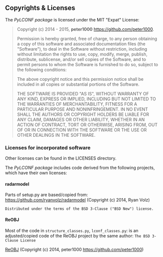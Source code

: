 ## Copyrights & Licenses

The *PyLCONF package* is licensed under the MIT "Expat" License:

> Copyright (c) 2014 - 2015, **peter1000** <https://github.com/peter1000>.
>
> Permission is hereby granted, free of charge, to any person obtaining
> a copy of this software and associated documentation files (the
> "Software"), to deal in the Software without restriction, including
> without limitation the rights to use, copy, modify, merge, publish,
> distribute, sublicense, and/or sell copies of the Software, and to
> permit persons to whom the Software is furnished to do so, subject to
> the following conditions:
>
> The above copyright notice and this permission notice shall be
> included in all copies or substantial portions of the Software.
>
> THE SOFTWARE IS PROVIDED "AS IS", WITHOUT WARRANTY OF ANY KIND,
> EXPRESS OR IMPLIED, INCLUDING BUT NOT LIMITED TO THE WARRANTIES OF
> MERCHANTABILITY, FITNESS FOR A PARTICULAR PURPOSE AND NONINFRINGEMENT.
> IN NO EVENT SHALL THE AUTHORS OR COPYRIGHT HOLDERS BE LIABLE FOR ANY
> CLAIM, DAMAGES OR OTHER LIABILITY, WHETHER IN AN ACTION OF CONTRACT,
> TORT OR OTHERWISE, ARISING FROM, OUT OF OR IN CONNECTION WITH THE
> SOFTWARE OR THE USE OR OTHER DEALINGS IN THE SOFTWARE.

### Licenses for incorporated software

Other licenses can be found in the LICENSES directory.

The *PyLCONF package* includes code derived from the following projects, which have their own licenses:


#### radarmodel

Parts of setup.py are based/copied from: https://github.com/ryanvolz/radarmodel (Copyright (c) 2014, Ryan Volz)

    Distributed under the terms of the BSD 3-Clause ("BSD New") license.


#### ReOBJ

Most of the code in `structure_classes.py`, `lconf_classes.py`: is an adjusted/copied code of the ReOBJ project
by the same author: `The BSD 3-Clause License`

[ReOBJ](https://github.com/peter1000/ReOBJ)  (Copyright (c) 2014, peter1000 https://github.com/peter1000)
